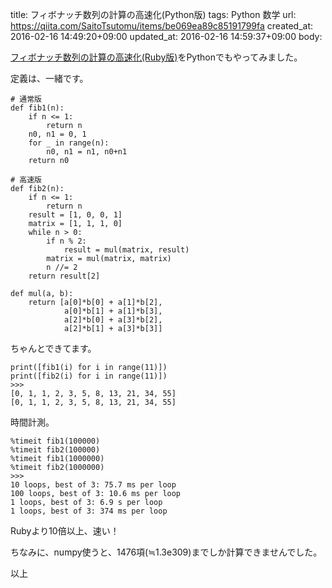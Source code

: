 title: フィボナッチ数列の計算の高速化(Python版)
tags: Python 数学
url: https://qiita.com/SaitoTsutomu/items/be069ea89c85191799fa
created_at: 2016-02-16 14:49:20+09:00
updated_at: 2016-02-16 14:59:37+09:00
body:

[フィボナッチ数列の計算の高速化(Ruby版)](http://qiita.com/mathhun/items/4c117d33028a888f6fcf)をPythonでもやってみました。

定義は、一緒です。

```py3:python
# 通常版
def fib1(n):
    if n <= 1:
        return n
    n0, n1 = 0, 1
    for _ in range(n):
        n0, n1 = n1, n0+n1
    return n0

# 高速版
def fib2(n):
    if n <= 1:
        return n
    result = [1, 0, 0, 1]
    matrix = [1, 1, 1, 0]
    while n > 0:
        if n % 2:
            result = mul(matrix, result)
        matrix = mul(matrix, matrix)
        n //= 2
    return result[2]

def mul(a, b):
    return [a[0]*b[0] + a[1]*b[2],
            a[0]*b[1] + a[1]*b[3],
            a[2]*b[0] + a[3]*b[2],
            a[2]*b[1] + a[3]*b[3]]
```

ちゃんとできてます。

```py3:python
print([fib1(i) for i in range(11)])
print([fib2(i) for i in range(11)])
>>>
[0, 1, 1, 2, 3, 5, 8, 13, 21, 34, 55]
[0, 1, 1, 2, 3, 5, 8, 13, 21, 34, 55]
```

時間計測。

```py3:python
%timeit fib1(100000)
%timeit fib2(100000)
%timeit fib1(1000000)
%timeit fib2(1000000)
>>>
10 loops, best of 3: 75.7 ms per loop
100 loops, best of 3: 10.6 ms per loop
1 loops, best of 3: 6.9 s per loop
1 loops, best of 3: 374 ms per loop
```

Rubyより10倍以上、速い！

ちなみに、numpy使うと、1476項(≒1.3e309)までしか計算できませんでした。

以上

